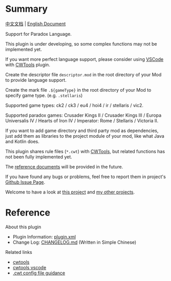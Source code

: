 # Summary

[中文文档](README.md) | [English Document](README_en.md)

Support for Paradox Language.

This plugin is under developing, so some complex functions may not be implemented yet.

If you want more perfect language support, please consider using [VSCode](https://code.visualstudio.com) with [CWTools](https://github.com/cwtools/cwtools-vscode) plugin.

Create the descriptor file `descriptor.mod` in the root directory of your Mod to provide language support.

Create the mark file `.${gameType}` in the root directory of your Mod to specify game type. (e.g. `.stellaris`)  

Supported game types: ck2 / ck3 / eu4 / hoi4 / ir / stellaris / vic2.

Supported paradox games: Crusader Kings II / Crusader Kings III / Europa Universalis IV / Hearts of Iron IV / Imperator: Rome / Stellaris / Victoria II.

If you want to add game directory and third party mod as dependencies, just add them as libraries to the project module of your mod, like what Java and Kotlin does.

This plugin shares rule files (`*.cwt`) with [CWTools](https://github.com/cwtools/cwtools-vscode), but related functions has not been fully implemented yet.

The [reference documents](https://dragonknightofbreeze.github.io/paradox-language-support) will be provided in the future.

If you have found any bugs or problems, feel free to report them in project's [Github Issue Page](https://github.com/DragonKnightOfBreeze/Paradox-Language-Support/issues).

Welcome to have a look at [this project](https://github.com/DragonKnightOfBreeze/Paradox-Language-Support) and [my other projects](https://github.com/DragonKnightOfBreeze?tab=repositories).

# Reference

About this plugin

* Plugin Information: [plugin.xml](src/main/resources/META-INF/plugin.xml)
* Change Log: [CHANGELOG.md](CHANGELOG.md) (Written in Simple Chinese)

Related links

* [cwtools](https://github.com/cwtools/cwtools)
* [cwtools vscode](https://github.com/cwtools/cwtools-vscode)
* [.cwt config file guidance](https://github.com/cwtools/cwtools/wiki/.cwt-config-file-guidance)

